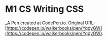 # M1 CS Writing CSS
 _A Pen created at CodePen.io. Original URL: [https://codepen.io/walkerbooks/pen/YqdyGW](https://codepen.io/walkerbooks/pen/YqdyGW).

 